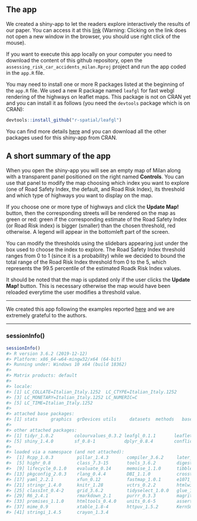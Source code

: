 ## The app

We created a shiny-app to let the readers explore interactively the results of our paper. You can access it at this [link](https://agila.shinyapps.io/assessing_risk_car_accidents_milan_rsconnect/) (Warning: Clicking on the link does not open a new window in the browser, you should use right click of the mouse).

If you want to execute this app locally on your computer you need to download the content of this github repository, open the `assessing_risk_car_accidents_milan.Rproj` project and run the app coded in the `app.R` file.

You may need to install one or more R packages listed at the beginning of the `app.R` file. We used a new R package named `leafgl` for fast webgl rendering of the highways on leaflet maps. This package is not on CRAN yet and you can install it as follows (you need the `devtools` package which is on CRAN):

``` r
devtools::install_github("r-spatial/leafgl")
```

You can find more details [here](https://github.com/r-spatial/leafgl) and you can download all the other packages used for this shiny-app from CRAN. 

## A short summary of the app

When you open the shiny-app you will see an empty map of Milan along with a transparent panel positioned on the right named **Controls**. You can use that panel to modify the map choosing which index you want to explore (one of Road Safety Index, the default, and Road Risk Index), its threshold and which type of highways you want to display on the map. 

If you choose one or more type of highways and click the **Update Map!** button, then the corresponding streets will be rendered on the map as green or red: green if the corresponding estimate of the Road Safety Index (or Road Risk index) is bigger (smaller) than the chosen threshold, red otherwise. A legend will appear in the bottomleft part of the screen. 

You can modify the thresholds using the slidebars appearing just under the box used to choose the index to explore. The Road Safety Index threshold ranges from 0 to 1 (since it is a probability) while we decided to bound the total range of the Road Risk Index threshold from 0 to the 5, which represents the 99.5 percentile of the estimated Roadk Risk Index values. 

It should be noted that the map is updated only if the user clicks the **Update Map!** button. This is necessary otherwise the map would have been reloaded everytime the user modifies a threshold value. 
_____

We created this app following the examples reported [here](https://github.com/rstudio/shiny-examples/tree/master/063-superzip-example) and we are extremely grateful to the authors. 

____

### sessionInfo()

``` r
sessionInfo()
#> R version 3.6.2 (2019-12-12)
#> Platform: x86_64-w64-mingw32/x64 (64-bit)
#> Running under: Windows 10 x64 (build 18362)
#> 
#> Matrix products: default
#> 
#> locale:
#> [1] LC_COLLATE=Italian_Italy.1252  LC_CTYPE=Italian_Italy.1252   
#> [3] LC_MONETARY=Italian_Italy.1252 LC_NUMERIC=C                  
#> [5] LC_TIME=Italian_Italy.1252    
#> 
#> attached base packages:
#> [1] stats     graphics  grDevices utils     datasets  methods   base     
#> 
#> other attached packages:
#> [1] tidyr_1.0.2        colourvalues_0.3.2 leafgl_0.1.1       leaflet_2.0.3     
#> [5] shiny_1.4.0        sf_0.8-1           dplyr_0.8.4        conflicted_1.0.4  
#> 
#> loaded via a namespace (and not attached):
#>  [1] Rcpp_1.0.3         pillar_1.4.3       compiler_3.6.2     later_1.0.0       
#>  [5] highr_0.8          class_7.3-15       tools_3.6.2        digest_0.6.23     
#>  [9] lifecycle_0.1.0    evaluate_0.14      memoise_1.1.0      tibble_2.1.3      
#> [13] pkgconfig_2.0.3    rlang_0.4.4        DBI_1.1.0          crosstalk_1.0.0   
#> [17] yaml_2.2.1         xfun_0.12          fastmap_1.0.1      e1071_1.7-3       
#> [21] stringr_1.4.0      knitr_1.28         vctrs_0.2.2        htmlwidgets_1.5.1 
#> [25] classInt_0.4-2     grid_3.6.2         tidyselect_1.0.0   glue_1.3.1        
#> [29] R6_2.4.1           rmarkdown_2.1      purrr_0.3.3        magrittr_1.5      
#> [33] promises_1.1.0     htmltools_0.4.0    units_0.6-5        assertthat_0.2.1  
#> [37] mime_0.9           xtable_1.8-4       httpuv_1.5.2       KernSmooth_2.23-16
#> [41] stringi_1.4.5      crayon_1.3.4
```
